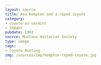 ```yaml
---
layout: source
title: Asa Kempton and a roped coyote
category: 
- coyote-as-varmint
- Images
pubdate: 1902
source: Montana Historial Society
type: image
tags: 
- Coyote Hunting 
img: /sources/img/kempton-roped-coyote.jpg 
---
```

